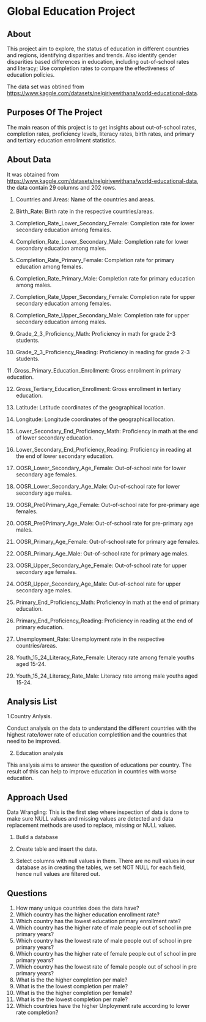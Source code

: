 # Global Education Project

## About

This project aim to explore, the status of education in different countries and regions, identifying disparities and trends.
Also identify gender disparities based differences in education, including out-of-school rates and literacy;
Use completion rates to compare the effectiveness of education policies.

The data set was obtined from https://www.kaggle.com/datasets/nelgiriyewithana/world-educational-data.

## Purposes Of The Project

The main reason of this project is to get insights about out-of-school rates, completion rates, proficiency levels, literacy rates, birth rates, and primary and tertiary education enrollment statistics.

## About Data


It was obtained from https://www.kaggle.com/datasets/nelgiriyewithana/world-educational-data, the data contain 29 columns and  202 rows.

1.	Countries and Areas: Name of the countries and areas.

2.	Birth_Rate: Birth rate in the respective countries/areas.

3.	Completion_Rate_Lower_Secondary_Female: Completion rate for lower secondary education among females.


4.	Completion_Rate_Lower_Secondary_Male: Completion rate for lower secondary education among males.


5.	Completion_Rate_Primary_Female: Completion rate for primary education among females.


6.	Completion_Rate_Primary_Male: Completion rate for primary education among males.


7.	Completion_Rate_Upper_Secondary_Female: Completion rate for upper secondary education among females.


8.	Completion_Rate_Upper_Secondary_Male: Completion rate for upper secondary education among males.


9.	Grade_2_3_Proficiency_Math: Proficiency in math for grade 2-3 students.


10.	Grade_2_3_Proficiency_Reading: Proficiency in reading for grade 2-3 students.


11	.Gross_Primary_Education_Enrollment: Gross enrollment in primary education.


12.	Gross_Tertiary_Education_Enrollment: Gross enrollment in tertiary education.


13.	Latitude: Latitude coordinates of the geographical location.


14.	Longitude: Longitude coordinates of the geographical location.


15.	Lower_Secondary_End_Proficiency_Math: Proficiency in math at the end of lower secondary education.


16.	Lower_Secondary_End_Proficiency_Reading: Proficiency in reading at the end of lower secondary education.


17.	OOSR_Lower_Secondary_Age_Female: Out-of-school rate for lower secondary age females.

18.	OOSR_Lower_Secondary_Age_Male: Out-of-school rate for lower secondary age males.

19.	OOSR_Pre0Primary_Age_Female: Out-of-school rate for pre-primary age females.

20.	OOSR_Pre0Primary_Age_Male: Out-of-school rate for pre-primary age males.

21.	OOSR_Primary_Age_Female: Out-of-school rate for primary age females.

22.	OOSR_Primary_Age_Male: Out-of-school rate for primary age males.

23.	OOSR_Upper_Secondary_Age_Female: Out-of-school rate for upper secondary age females.

24.	OOSR_Upper_Secondary_Age_Male: Out-of-school rate for upper secondary age males.

25.	Primary_End_Proficiency_Math: Proficiency in math at the end of primary education.

26.	Primary_End_Proficiency_Reading: Proficiency in reading at the end of primary education.

27.	Unemployment_Rate: Unemployment rate in the respective countries/areas.

28.	Youth_15_24_Literacy_Rate_Female: Literacy rate among female youths aged 15-24.

29.	Youth_15_24_Literacy_Rate_Male: Literacy rate among male youths aged 15-24.

## Analysis List

1.Country Anlysis.

Conduct analysis on the data to understand the different countries with the highest rate/lower rate of education completition and the countries that need to be improved.

2. Education analysis
   
 This analysis aims to answer the question of educations per country. The result of this can help to improve education in countries with worse education.

 ## Approach Used
Data Wrangling: This is the first step where inspection of data is done to make sure NULL values and missing values are detected and data replacement methods are used to replace, missing or NULL values.

1. Build a database

2. Create table and insert the data.

3. Select columns with null values in them. There are no null values in our database as in creating the tables, we set NOT NULL for each field, hence null values are filtered out.

##  Questions
1. How many unique countries does the data have?
2. Which country has the higher education enrollment rate?
3. Which country has the lowest education primary enrollment rate?
4. Which country has the higher rate of male people out of school in pre primary years?
5. Which country has the lowest rate of male people out of school in pre primary years?
6. Which country has the higher rate of female people out of school in pre primary years?
7. Which country has the lowest rate of female people out of school in pre primary years?
8. What is the the higher completion per male?
9. What is the the lowest completion per male?
10. What is the the higher completion per female?
11. What is the the lowest completion per male?
12. Which countries have the higher Unployment rate according to lower rate completion?


   

   







